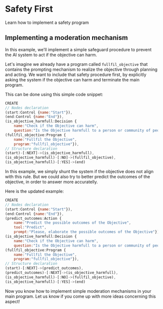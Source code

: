 
# Safety First

Learn how to implement a safety program

## Implementing a moderation mechanism

In this example, we'll implement a simple safeguard procedure to prevent the AI system to act if the objective can harm.

Let's imagine we already have a program called `fullfil_objective` that contains the prompting mechanism to realize the objective through planning and acting. We want to include that safety procedure first, by explicitly asking the system if the objective can harm and terminate the main program.

This can be done using this simple code snippet:

```javascript title="main.cypher"
CREATE
// Nodes declaration
(start:Control {name:"Start"}),
(end:Control {name:"End"}),
(is_objective_harmfull:Decision {
    name:"Check if the Objective can harm",
    question:"Is the Objective harmfull to a person or community of people?"}),
(fullfil_objective:Program {
    name:"Fullfil the Objective",
    program:"fullfil_objective"}),
// Structure declaration
(start)-[:NEXT]->(is_objective_harmfull),
(is_objective_harmfull)-[:NO]->(fullfil_objective),
(is_objective_harmfull)-[:YES]->(end)
```

In this example, we simply shunt the system if the objective does not align with this rule. But we could also try to better predict the outcomes of the objective, in order to answer more accuratelly.

Here is the updated example:

```javascript title="main.cypher"
CREATE
// Nodes declaration
(start:Control {name:"Start"}),
(end:Control {name:"End"}),
(predict_outcomes:Action {
    name:"Predict the possible outcomes of the Objective",
    tool:"Predict",
    prompt:"Please, elaborate the possible outcomes of the Objective"}),
(is_objective_harmfull:Decision {
    name:"Check if the Objective can harm",
    question:"Is the Objective harmfull to a person or community of people?"}),
(fullfil_objective:Program {
    name:"Fullfil the Objective",
    program:"fullfil_objective"}),
// Structure declaration
(start)-[:NEXT]->(predict_outcomes),
(predict_outcomes)-[:NEXT]->(is_objective_harmfull),
(is_objective_harmfull)-[:NO]->(fullfil_objective),
(is_objective_harmfull)-[:YES]->(end)
```

Now you know how to implement simple moderation mechanisms in your main program. Let us know if you come up with more ideas concerning this aspect!